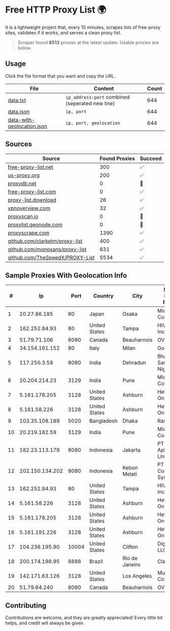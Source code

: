 
# Free HTTP Proxy List 🌍

It is a lightweight project that, every 10 minutes, scrapes lots of free-proxy sites, validates if it works, and serves a clean proxy list.


> Scraper found **8513** proxies at the latest update. Usable proxies are below.

## Usage

Click the file format that you want and copy the URL.


|File|Content|Count|
|----|-------|-----|
|[data.txt](https://raw.githubusercontent.com/themiralay/Proxy-List-World/master/data.txt)|`ip_address:port` combined (seperated new line)|644|
|[data.json](https://raw.githubusercontent.com/themiralay/Proxy-List-World/master/data.json)|`ip, port`|644|
|[data-with-geolocation.json](https://raw.githubusercontent.com/themiralay/Proxy-List-World/master/data-with-geolocation.json)|`ip, port, geolocation`|644|

## Sources

|Source|Found Proxies|Succeed|
|------|-------------|-------|
|[free-proxy-list.net](https://free-proxy-list.net)|300|✅|
|[us-proxy.org](https://www.us-proxy.org)|200|✅|
|[proxydb.net](http://proxydb.net)|0|🚫|
|[free-proxy-list.com](https://free-proxy-list.com/?page=&port=&type%5B%5D=http&type%5B%5D=https&up_time=0&search=Search)|0|✅|
|[proxy-list.download](https://www.proxy-list.download/HTTP)|26|✅|
|[vpnoverview.com](https://vpnoverview.com/privacy/anonymous-browsing/free-proxy-servers)|32|✅|
|[proxyscan.io](https://www.proxyscan.io)|0|🚫|
|[proxylist.geonode.com](https://proxylist.geonode.com/api/proxy-list?limit=300&page=1&sort_by=lastChecked&sort_type=desc&protocols=http,https)|0|🚫|
|[proxyscrape.com](https://api.proxyscrape.com/v2/?request=displayproxies&protocol=http&timeout=10000&country=all&ssl=all&anonymity=all)|1390|✅|
|[github.com/clarketm/proxy-list](https://raw.githubusercontent.com/clarketm/proxy-list/master/proxy-list-raw.txt)|400|✅|
|[github.com/monosans/proxy-list](https://raw.githubusercontent.com/monosans/proxy-list/main/proxies/http.txt)|631|✅|
|[github.com/TheSpeedX/PROXY-List](https://raw.githubusercontent.com/TheSpeedX/PROXY-List/master/http.txt)|5534|✅|


## Sample Proxies With Geolocation Info

|#|Ip|Port|Country|City|Internet Service Provider|
|-|--|----|-------|----|-------------------------|
|1|20.27.86.185|80|Japan|Osaka|Microsoft Corporation|
|2|162.252.84.93|80|United States|Tampa|HIVELOCITY, Inc.|
|3|51.79.71.106|8080|Canada|Beauharnois|OVH SAS|
|4|34.154.161.152|80|Italy|Milan|Google LLC|
|5|117.250.3.58|8080|India|Dehradun|Bharat Sanchar Nigam Ltd|
|6|20.204.214.23|3129|India|Pune|Microsoft Corporation|
|7|5.161.178.205|3128|United States|Ashburn|Hetzner Online GmbH|
|8|5.161.58.226|3128|United States|Ashburn|Hetzner Online GmbH|
|9|103.35.108.189|5020|Bangladesh|Dhaka|Ranks ITT|
|10|20.219.182.59|3129|India|Pune|Microsoft Corporation|
|11|182.23.113.179|8080|Indonesia|Jakarta|PT Aplikanusa Lintasarta|
|12|202.150.134.202|8080|Indonesia|Kebon Melati|PT Comtronics Systems|
|13|162.252.84.93|80|United States|Tampa|HIVELOCITY, Inc.|
|14|5.161.58.226|3128|United States|Ashburn|Hetzner Online GmbH|
|15|5.161.178.205|3128|United States|Ashburn|Hetzner Online GmbH|
|16|5.161.191.226|3128|United States|Ashburn|Hetzner Online GmbH|
|17|104.236.195.90|10004|United States|Clifton|DigitalOcean, LLC|
|18|200.174.198.95|8888|Brazil|Rio de Janeiro|Claro S.A|
|19|142.171.63.126|3128|United States|Los Angeles|Multacom Corporation|
|20|51.79.64.240|8080|Canada|Beauharnois|OVH SAS|



## Contributing

Contributions are welcome, and they are greatly appreciated! Every
little bit helps, and credit will always be given.

